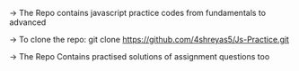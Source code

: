 -> The Repo contains javascript practice codes from fundamentals to advanced 

-> To clone the repo: git clone https://github.com/4shreyas5/Js-Practice.git

-> The Repo Contains practised solutions of assignment questions too